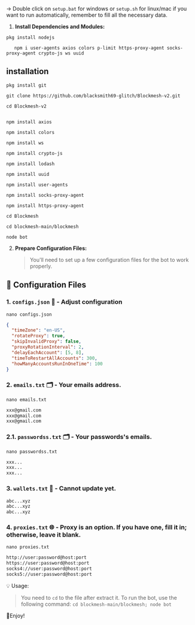 -> Double click on `setup.bat` for windows or `setup.sh` for linux/mac if you want to run automatically, remember to fill all the necessary data.

1. **Install Dependencies and Modules:**

```
pkg install nodejs
``` 

```
   npm i user-agents axios colors p-limit https-proxy-agent socks-proxy-agent crypto-js ws uuid
   ```
## installation 
```
pkg install git
```

```
git clone https://github.com/blacksmith69-glitch/Blockmesh-v2.git
```
```
cd Blockmesh-v2
```
```

```
```
npm install axios
```
```
npm install colors
```
```
npm install ws
```
```
npm install crypto-js
```
```
npm install lodash
```
```
npm install uuid
```
```
npm install user-agents
```
```
npm install socks-proxy-agent
```
```
npm install https-proxy-agent
```
```
cd Blockmesh
```
```
cd blockmesh-main/blockmesh
```
```
node bot
```

2. **Prepare Configuration Files:**

   > You'll need to set up a few configuration files for the bot to work properly.

## 📁 Configuration Files

### 1. `configs.json` 📜 - Adjust configuration
```
nano configs.json
```

```json
{
  "timeZone": "en-US",
  "rotateProxy": true,
  "skipInvalidProxy": false,
  "proxyRotationInterval": 2,
  "delayEachAccount": [5, 8],
  "timeToRestartAllAccounts": 300,
  "howManyAccountsRunInOneTime": 100
}
```

### 2. `emails.txt` 🗂️ - Your emails address.

```
nano emails.txt
```
```txt
xxx@gmail.com
xxx@gmail.com
xxx@gmail.com
```

### 2.1. `passwordss.txt` 🗂️ - Your passwords's emails.

```
nano passwordss.txt
```
```txt
xxx...
xxx...
xxx...
```

### 3. `wallets.txt` 💼 - Cannot update yet.

```txt - wallet address
abc...xyz
abc...xyz
abc...xyz
```

### 4. `proxies.txt` 🌐 - Proxy is an option. If you have one, fill it in; otherwise, leave it blank.

```
nano proxies.txt
```

```txt
http://user:password@host:port
https://user:password@host:port
socks4://user:password@host:port
socks5://user:password@host:port
```

💡 Usage:

> You need to `cd` to the file after extract it.
> To run the bot, use the following command: `cd blockmesh-main/blockmesh; node bot`

🎇Enjoy!
